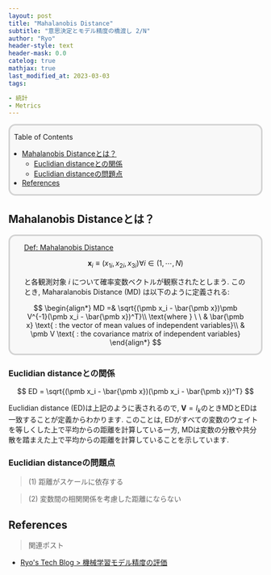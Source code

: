 ```yaml
---
layout: post
title: "Mahalanobis Distance"
subtitle: "意思決定とモデル精度の橋渡し 2/N"
author: "Ryo"
header-style: text
header-mask: 0.0
catelog: true
mathjax: true
last_modified_at: 2023-03-03
tags:

- 統計
- Metrics
---
```


<div style='border-radius: 1em; border-style:solid; border-color:#D3D3D3; background-color:#F8F8F8'>
<p class="h4">&nbsp;&nbsp;Table of Contents</p>
<!-- START doctoc generated TOC please keep comment here to allow auto update -->
<!-- DON'T EDIT THIS SECTION, INSTEAD RE-RUN doctoc TO UPDATE -->

- [Mahalanobis Distanceとは？](#mahalanobis-distance%E3%81%A8%E3%81%AF)
  - [Euclidian distanceとの関係](#euclidian-distance%E3%81%A8%E3%81%AE%E9%96%A2%E4%BF%82)
  - [Euclidian distanceの問題点](#euclidian-distance%E3%81%AE%E5%95%8F%E9%A1%8C%E7%82%B9)
- [References](#references)

<!-- END doctoc generated TOC please keep comment here to allow auto update -->

</div>

## Mahalanobis Distanceとは？

<div style='padding-left: 2em; padding-right: 2em; border-radius: 1em; border-style:solid; border-color:#D3D3D3; background-color:#F8F8F8'>
<p class="h4"><ins>Def: Mahalanobis Distance</ins></p>

$$
\pmb x_i \equiv (x_{1i}, x_{2i}, x_{3i}) \forall i \in (1, \cdots, N)
$$

と各観測対象 $i$ について確率変数ベクトルが観察されたとしまう. このとき, Maharalanobis Distance (MD) は以下のように定義される:

$$
\begin{align*}
MD =& \sqrt{(\pmb x_i - \bar{\pmb x})\pmb V^{-1}(\pmb x_i - \bar{\pmb x})^T}\\
\text{where } \  \ & \bar{\pmb x} \text{ : the vector of mean values of independent variables}\\
                   & \pmb V \text{ : the covariance matrix of independent variables}
\end{align*}
$$

</div>

### Euclidian distanceとの関係

$$
ED = \sqrt{(\pmb x_i - \bar{\pmb x})(\pmb x_i - \bar{\pmb x})^T}
$$

Euclidian distance (ED)は上記のように表されるので, $\pmb V = I_k$のときMDとEDは一致することが定義からわかります.
このことは, EDがすべての変数のウェイトを等しくした上で平均からの距離を計算している一方, 
MDは変数の分散や共分散を踏まえた上で平均からの距離を計算していることを示しています.

### Euclidian distanceの問題点

> (1) 距離がスケールに依存する


> (2) 変数間の相関関係を考慮した距離にならない




## References

> 関連ポスト

- [Ryo's Tech Blog > 機械学習モデル精度の評価](https://ryonakagami.github.io/2022/02/02/model-evaluation-01/)
